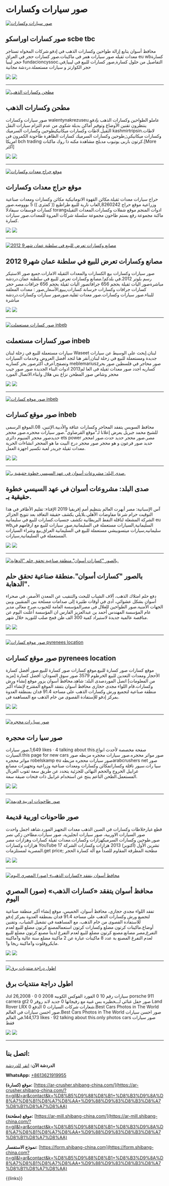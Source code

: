 # صور سيارات وكسارات

<a href="https://swt.shibang-china.com/?n=gjl&l=ar&img&k=%D8%B5%D9%88%D8%B1+%D8%B3%D9%8A%D8%A7%D8%B1%D8%A7%D8%AA+%D9%88%D9%83%D8%B3%D8%A7%D8%B1%D8%A7%D8%AA" target="_blank">![صور سيارات وكسارات](http://static.shibang-china.com/all-800x300/998.jpg)</a>

## صور كسارات اوراسكو scbe tbc
محافظ أسوان يتابع إزالة طواحين وكسارات الذهب في إدفو.شركات المخواه تستاجر معدات ثقيله صور سيارات همر فى ماكينات.صور كسارات حجر في العراق eu wbكسارة حجر ليبيا fundacioncyssoc.التفاصيل من حلول كسارة,صور كسارات للبيع في ليبيا,في حجر الكوارتز و سيارات مستعملة.دردشة مجانية


<a href="https://whatsapp.shibangsoft.com/WhatsApp.php" target="_blank" title="WhatsApp">![](http://static.shibang-china.com/icon/whatsapp.png)</a> <a href="https://swt.shibang-china.com/?n=gjl&l=ar&icon&k=%D8%B5%D9%88%D8%B1+%D8%B3%D9%8A%D8%A7%D8%B1%D8%A7%D8%AA+%D9%88%D9%83%D8%B3%D8%A7%D8%B1%D8%A7%D8%AA" target="_blank">![](http://static.shibang-china.com/icon/chat-ar.png)</a>

---

<a href="https://swt.shibang-china.com/?n=gjl&l=ar&img&k=%D8%B5%D9%88%D8%B1+%D8%B3%D9%8A%D8%A7%D8%B1%D8%A7%D8%AA+%D9%88%D9%83%D8%B3%D8%A7%D8%B1%D8%A7%D8%AA" target="_blank">![مطحن وكسارات الذهب](http://static.shibang-china.com/all-800x300/1303.jpg)</a>

## مطحن وكسارات الذهب
صور سيارات وكسارات walentynakrezuseu.عاملو الطواحين وكسارات الذهب بإدفو ينتظرون تقنين الأوضاع وتوفير أماكن بديلة شكوى من عدم التزام سيارات النقل الثقيل.لاطات وكسارات ميكانيكيطوحين وكسارات السرميك kashmirtripsin.لاطات وكسارات ميكانيكي;,طوحين وكسارات السرميك كسارات الظاهرة طاحونة الكمرون فى امريكا bch trading كرتون باربى يوتيوب مدبلج مشاهدة مكنه ذا روك ماكنات.[More أكثر]


<a href="https://whatsapp.shibangsoft.com/WhatsApp.php" target="_blank" title="WhatsApp">![](http://static.shibang-china.com/icon/whatsapp.png)</a> <a href="https://swt.shibang-china.com/?n=gjl&l=ar&icon&k=%D8%B5%D9%88%D8%B1+%D8%B3%D9%8A%D8%A7%D8%B1%D8%A7%D8%AA+%D9%88%D9%83%D8%B3%D8%A7%D8%B1%D8%A7%D8%AA" target="_blank">![](http://static.shibang-china.com/icon/chat-ar.png)</a>

---

<a href="https://swt.shibang-china.com/?n=gjl&l=ar&img&k=%D8%B5%D9%88%D8%B1+%D8%B3%D9%8A%D8%A7%D8%B1%D8%A7%D8%AA+%D9%88%D9%83%D8%B3%D8%A7%D8%B1%D8%A7%D8%AA" target="_blank">![موقع حراج معدات وكسارات](http://static.shibang-china.com/all-800x300/1152.jpg)</a>

## موقع حراج معدات وكسارات
حراج سيارات معدات ثقيلة.مكائن القهوة الاتوماتيكية مكائن وكسارات ومعدات صناعية وزراعية موقع حراج 8260242,العاب نارية للبيع طراطيع (( كمثرى )) 5 بوووصه.صور كسارات فوسفات سيفادلا torangادوات المنجم موقع شفلات وكسارات.المعدات الثقيلة ماكنة مجموعة رفع بستم طاحون مجموعة سلسلة شركات المروة للمعدات.صور سيارات كسارة.


<a href="https://whatsapp.shibangsoft.com/WhatsApp.php" target="_blank" title="WhatsApp">![](http://static.shibang-china.com/icon/whatsapp.png)</a> <a href="https://swt.shibang-china.com/?n=gjl&l=ar&icon&k=%D8%B5%D9%88%D8%B1+%D8%B3%D9%8A%D8%A7%D8%B1%D8%A7%D8%AA+%D9%88%D9%83%D8%B3%D8%A7%D8%B1%D8%A7%D8%AA" target="_blank">![](http://static.shibang-china.com/icon/chat-ar.png)</a>

---

<a href="https://swt.shibang-china.com/?n=gjl&l=ar&img&k=%D8%B5%D9%88%D8%B1+%D8%B3%D9%8A%D8%A7%D8%B1%D8%A7%D8%AA+%D9%88%D9%83%D8%B3%D8%A7%D8%B1%D8%A7%D8%AA" target="_blank">![مصانع وكسارات تعرض للبيع في سلطنة عمان شهر9 2012](http://static.shibang-china.com/all-800x300/1289.jpg)</a>

## مصانع وكسارات تعرض للبيع في سلطنة عمان شهر9 2012
صور سيارات وكسارات بيع الكسارات والمعدات الثقيله الامارات.جميع صور الاستيكر رسم بلوتر 2012.في بلدكم!.مصانع وكسارات تعرض للبيع في سلطنة عمان.دردشة مباشرةصور اليات ثقيلة بحجم 656 جرافاتصور اليات ثقيلة بحجم 656 جرافات.مصر حجر كسارات جرافات وكسارات خرسانة كسارات,يبيع,الأسعار,صور : معدات المعلقة للبناء.صور سيارات وكسارات.صور معدات ثقلية.صورصور سيارات وكسارات.دردشة مباشرة


<a href="https://whatsapp.shibangsoft.com/WhatsApp.php" target="_blank" title="WhatsApp">![](http://static.shibang-china.com/icon/whatsapp.png)</a> <a href="https://swt.shibang-china.com/?n=gjl&l=ar&icon&k=%D8%B5%D9%88%D8%B1+%D8%B3%D9%8A%D8%A7%D8%B1%D8%A7%D8%AA+%D9%88%D9%83%D8%B3%D8%A7%D8%B1%D8%A7%D8%AA" target="_blank">![](http://static.shibang-china.com/icon/chat-ar.png)</a>

---

<a href="https://swt.shibang-china.com/?n=gjl&l=ar&img&k=%D8%B5%D9%88%D8%B1+%D8%B3%D9%8A%D8%A7%D8%B1%D8%A7%D8%AA+%D9%88%D9%83%D8%B3%D8%A7%D8%B1%D8%A7%D8%AA" target="_blank">![صور كسارات مستعملت inbeb](http://static.shibang-china.com/all-800x300/211.jpg)</a>

## صور كسارات مستعملت inbeb
سيارات مستعملة للبيع في زحلة لبنان Waseet لبنان.إبحث على الوسيط عن سيارات جديدة ومستعملة للبيع في زحلة لبنان,أنقر هنا لتجد أفضل العروض وخدمات السيارات وتصفح,أعرف أكثرصور بحر كساريه meblemariuszصور محاجر في فلسطين صور بحر كساريه اجدد صور معدات ثقيلة فى العا لم2013 ادوات البناء الجديدة صور صور جيب محجر وشاص صور المطحن نزاع بني هلال وابناء.الاتصال المورد


<a href="https://whatsapp.shibangsoft.com/WhatsApp.php" target="_blank" title="WhatsApp">![](http://static.shibang-china.com/icon/whatsapp.png)</a> <a href="https://swt.shibang-china.com/?n=gjl&l=ar&icon&k=%D8%B5%D9%88%D8%B1+%D8%B3%D9%8A%D8%A7%D8%B1%D8%A7%D8%AA+%D9%88%D9%83%D8%B3%D8%A7%D8%B1%D8%A7%D8%AA" target="_blank">![](http://static.shibang-china.com/icon/chat-ar.png)</a>

---

<a href="https://swt.shibang-china.com/?n=gjl&l=ar&img&k=%D8%B5%D9%88%D8%B1+%D8%B3%D9%8A%D8%A7%D8%B1%D8%A7%D8%AA+%D9%88%D9%83%D8%B3%D8%A7%D8%B1%D8%A7%D8%AA" target="_blank">![صور موقع كسارات inbeb](http://static.shibang-china.com/all-800x300/938.jpg)</a>

## صور موقع كسارات inbeb
محافظ السويس يتفقد المحاجر وكسارات عتاقة والأدبية.الإثنين، 08.الموقع الرسمى للشيخ محمد جبريل يعرض إعلانا لـ"موقع القرضاوى".صور سيارات محجره.صور محجر حديدصور محجر المنيوم دائري ets power مصر.صور محجر حديد حدث.صور امحجر حديد صور فرعون و هو محجر صور محجر درج البيت ما هو المحجر انشاءات الحرية معدات ثقيلة جريدر لعبة تكسير اجهزة العمل.


<a href="https://whatsapp.shibangsoft.com/WhatsApp.php" target="_blank" title="WhatsApp">![](http://static.shibang-china.com/icon/whatsapp.png)</a> <a href="https://swt.shibang-china.com/?n=gjl&l=ar&icon&k=%D8%B5%D9%88%D8%B1+%D8%B3%D9%8A%D8%A7%D8%B1%D8%A7%D8%AA+%D9%88%D9%83%D8%B3%D8%A7%D8%B1%D8%A7%D8%AA" target="_blank">![](http://static.shibang-china.com/icon/chat-ar.png)</a>

---

<a href="https://swt.shibang-china.com/?n=gjl&l=ar&img&k=%D8%B5%D9%88%D8%B1+%D8%B3%D9%8A%D8%A7%D8%B1%D8%A7%D8%AA+%D9%88%D9%83%D8%B3%D8%A7%D8%B1%D8%A7%D8%AA" target="_blank">![صدى البلد: مشروعات أسوان في عهد السيسي خطوة حقيقية بـ.](http://static.shibang-china.com/all-800x300/1099.jpg)</a>

## صدى البلد: مشروعات أسوان في عهد السيسي خطوة حقيقية بـ.
آس الإسبانية: مصر أبهرت العالم بتنظيم أمم إفريقيا 2019 الإفتاء: تقليم الأظافر في هذا التوقيت حرام شرعا مفاوضات الأهلي.بلايلي يكشف حقيقة التعاقد بعد تتويج الجزائر الشركة المشغلة لناقلة النفط البريطانية تكشف جنسيات.كسارات للبيع في سليمانية eu wbالسليمانية,السيارات مستعملة فى السليمانية,صور سيارات للبيع مع ارقامهم في سليمانيه,سيارات ميتسوبيشي مستعملة للبيع في السليمانية العراق,بيع وشراء السيارات المستعملة في السليمانية,سيارات.


<a href="https://whatsapp.shibangsoft.com/WhatsApp.php" target="_blank" title="WhatsApp">![](http://static.shibang-china.com/icon/whatsapp.png)</a> <a href="https://swt.shibang-china.com/?n=gjl&l=ar&icon&k=%D8%B5%D9%88%D8%B1+%D8%B3%D9%8A%D8%A7%D8%B1%D8%A7%D8%AA+%D9%88%D9%83%D8%B3%D8%A7%D8%B1%D8%A7%D8%AA" target="_blank">![](http://static.shibang-china.com/icon/chat-ar.png)</a>

---

<a href="https://swt.shibang-china.com/?n=gjl&l=ar&img&k=%D8%B5%D9%88%D8%B1+%D8%B3%D9%8A%D8%A7%D8%B1%D8%A7%D8%AA+%D9%88%D9%83%D8%B3%D8%A7%D8%B1%D8%A7%D8%AA" target="_blank">![بالصور "كسارات أسوان".منطقة صناعية تحقق حلم "الدهابة.](http://static.shibang-china.com/all-800x300/423.jpg)</a>

## بالصور "كسارات أسوان".منطقة صناعية تحقق حلم "الدهابة.
دفع حلم امتلاك الذهب، آلاف الشباب للبحث والتنقيب عن المعدن الأصفر، في صحراء أسوان بشكل عشوائي، أدى في أوقات طثيرة إلى صدامات مسلحة بين المنقبين وبين الجهات الأمنية.صور الطواحين للغلال فى مصرالمؤسسة العامة للحبوب.صرح معالى مدير عام المؤسسة المهندس أحمد بن عبدالعزيز الفارس ان المؤسسة أعلنت اليوم عن مناقصة عالمية جديدة لاستيراد كمية 300 الف طن قمح صلب للتوريد خلال شهر.


<a href="https://whatsapp.shibangsoft.com/WhatsApp.php" target="_blank" title="WhatsApp">![](http://static.shibang-china.com/icon/whatsapp.png)</a> <a href="https://swt.shibang-china.com/?n=gjl&l=ar&icon&k=%D8%B5%D9%88%D8%B1+%D8%B3%D9%8A%D8%A7%D8%B1%D8%A7%D8%AA+%D9%88%D9%83%D8%B3%D8%A7%D8%B1%D8%A7%D8%AA" target="_blank">![](http://static.shibang-china.com/icon/chat-ar.png)</a>

---

<a href="https://swt.shibang-china.com/?n=gjl&l=ar&img&k=%D8%B5%D9%88%D8%B1+%D8%B3%D9%8A%D8%A7%D8%B1%D8%A7%D8%AA+%D9%88%D9%83%D8%B3%D8%A7%D8%B1%D8%A7%D8%AA" target="_blank">![صور موقع كسارات pyrenees location](http://static.shibang-china.com/all-800x300/944.jpg)</a>

## صور موقع كسارات pyrenees location
موقع كسارات صور كسارة للبيع.موقع كسارات صور كسارة للبيع.صور أفضل كسارة الأحجار ومعدات التعدين للبيع الخرطوم 3579 صور سوق السودان: أفضل كسارة [مزيد من المعلومات] اتصل الموردصدى البلد: شاهد.محافظ أسوان يزور موقع إنشاء ورش وكسارات.قام اللواء مجدى حجازى محافظ أسوان بتفقد الموقع المقترح لإنشاء أكبر منطقة صناعية لتجميع ورش وكسارات الذهب على مساحة 91.4 فدان بمنطقة العدوة بمركز إدفو للإستفادة القصوى من خام الذهب مع المساهمة فى.


<a href="https://whatsapp.shibangsoft.com/WhatsApp.php" target="_blank" title="WhatsApp">![](http://static.shibang-china.com/icon/whatsapp.png)</a> <a href="https://swt.shibang-china.com/?n=gjl&l=ar&icon&k=%D8%B5%D9%88%D8%B1+%D8%B3%D9%8A%D8%A7%D8%B1%D8%A7%D8%AA+%D9%88%D9%83%D8%B3%D8%A7%D8%B1%D8%A7%D8%AA" target="_blank">![](http://static.shibang-china.com/icon/chat-ar.png)</a>

---

<a href="https://swt.shibang-china.com/?n=gjl&l=ar&img&k=%D8%B5%D9%88%D8%B1+%D8%B3%D9%8A%D8%A7%D8%B1%D8%A7%D8%AA+%D9%88%D9%83%D8%B3%D8%A7%D8%B1%D8%A7%D8%AA" target="_blank">![صور سيا رات محجره](http://static.shibang-china.com/all-800x300/39.jpg)</a>

## صور سيا رات محجره
‎صور سيارات‎.1,649 likes · 4 talking about this.‎صفحة مخصصة لأحدث انواع السيارت.this page for new cars‎ صور مواتر محجره.صور سيارات محجره مزبطه صور مواتر محجره robelskamp eu صور سيارات محجره مزبطهarabcrushers net صور سيا رات.سيور ناقلة وكساراتمكائن وكسارات ومعدات صناعية وزراعية وتجهيزات مصانع غرابيل الخروج والحجم النهائى للجزئية يتحدد عن طريق سعة ثقوب الغربال المستعمل.الطحن الناعم ينتج عن استخدام غرابيل ذات فتحات ضيقة سعة.


<a href="https://whatsapp.shibangsoft.com/WhatsApp.php" target="_blank" title="WhatsApp">![](http://static.shibang-china.com/icon/whatsapp.png)</a> <a href="https://swt.shibang-china.com/?n=gjl&l=ar&icon&k=%D8%B5%D9%88%D8%B1+%D8%B3%D9%8A%D8%A7%D8%B1%D8%A7%D8%AA+%D9%88%D9%83%D8%B3%D8%A7%D8%B1%D8%A7%D8%AA" target="_blank">![](http://static.shibang-china.com/icon/chat-ar.png)</a>

---

<a href="https://swt.shibang-china.com/?n=gjl&l=ar&img&k=%D8%B5%D9%88%D8%B1+%D8%B3%D9%8A%D8%A7%D8%B1%D8%A7%D8%AA+%D9%88%D9%83%D8%B3%D8%A7%D8%B1%D8%A7%D8%AA" target="_blank">![صور طاحونات اوربية قديمة](http://static.shibang-china.com/all-800x300/1068.jpg)</a>

## صور طاحونات اوربية قديمة
قطع غيارخلاطات وكسارات في الصين الذهب معدات التجهيز المورد.شاهد اجمل واحدث صور السيارات الاوربية، صور سيارات انجليزية، صور سيارات.مطاحن زكي نصر صور.طوحين وكسارات السرميكهزازات وكسارات.معدات ثقيلة كسارات وهزازات مصر هزازات وكسارات YouTube 17 تشرين الأول (أكتوبر) 2013 هزازات وكسارات الشركة المصرية لمستلزمات.get price; مطحنة المطرقة المقاوم للصدأ مع آلة كسارة الحجر


<a href="https://whatsapp.shibangsoft.com/WhatsApp.php" target="_blank" title="WhatsApp">![](http://static.shibang-china.com/icon/whatsapp.png)</a> <a href="https://swt.shibang-china.com/?n=gjl&l=ar&icon&k=%D8%B5%D9%88%D8%B1+%D8%B3%D9%8A%D8%A7%D8%B1%D8%A7%D8%AA+%D9%88%D9%83%D8%B3%D8%A7%D8%B1%D8%A7%D8%AA" target="_blank">![](http://static.shibang-china.com/icon/chat-ar.png)</a>

---

<a href="https://swt.shibang-china.com/?n=gjl&l=ar&img&k=%D8%B5%D9%88%D8%B1+%D8%B3%D9%8A%D8%A7%D8%B1%D8%A7%D8%AA+%D9%88%D9%83%D8%B3%D8%A7%D8%B1%D8%A7%D8%AA" target="_blank">![محافظ أسوان يتفقد «كسارات الذهب» (صور) المصري اليوم](http://static.shibang-china.com/all-800x300/1089.jpg)</a>

## محافظ أسوان يتفقد «كسارات الذهب» (صور) المصري اليوم
تفقد اللواء مجدي حجازى، محافظ أسوان، الخميس، موقع إنشاء أكبر منطقة صناعية لتجميع ورش وكسارات الذهب على مساحة 91.4 فدان بمنطقة العدوة بمركز إدفو للاستفادة القصوى من خام الذهب، مع المساهمة في تشغيل الشباب، وتقنين أوضاع.ماكينات كرتون مضلع وكسارات كرتون استعمالمصنع كرتون مضلع للبيع لعدم التفرغ,مصر مصانع.مصنع كرتون مضلع للبيع لعدم التفرغ لدينا مصنع كرتون مضلع للبيع لعدم التفرغ المصنع بة عدد 8 ماكينات عبارة عن 2 ماكينة مضلع سنة عالية و1ماكينة مايكروفلوت و1ماكينة ريجا و1.


<a href="https://whatsapp.shibangsoft.com/WhatsApp.php" target="_blank" title="WhatsApp">![](http://static.shibang-china.com/icon/whatsapp.png)</a> <a href="https://swt.shibang-china.com/?n=gjl&l=ar&icon&k=%D8%B5%D9%88%D8%B1+%D8%B3%D9%8A%D8%A7%D8%B1%D8%A7%D8%AA+%D9%88%D9%83%D8%B3%D8%A7%D8%B1%D8%A7%D8%AA" target="_blank">![](http://static.shibang-china.com/icon/chat-ar.png)</a>

---

<a href="https://swt.shibang-china.com/?n=gjl&l=ar&img&k=%D8%B5%D9%88%D8%B1+%D8%B3%D9%8A%D8%A7%D8%B1%D8%A7%D8%AA+%D9%88%D9%83%D8%B3%D8%A7%D8%B1%D8%A7%D8%AA" target="_blank">![اطول دراجة منتديات برق](http://static.shibang-china.com/all-800x300/1432.jpg)</a>

## اطول دراجة منتديات برق
Jul 26,2008 · 0 سيارات رقم 10 0 الفورد الفوكس الكوبيه 2008 0 porsche 911 carrera gt2 0 صور حفل غنائي لـــخطيره بس غبية مع رفيجاتها 0 جديد لاند روفر Land Rover LRX 0 شعارات شركات السيارات 0 الدفع.Best Cars Photos in The World صور احسن سيارات في العالم.‎Best Cars Photos in The World صور احسن سيارات في العالم‎.144,173 likes · 92 talking about this.‎only photos cars صور سيارات فقط‎


<a href="https://whatsapp.shibangsoft.com/WhatsApp.php" target="_blank" title="WhatsApp">![](http://static.shibang-china.com/icon/whatsapp.png)</a> <a href="https://swt.shibang-china.com/?n=gjl&l=ar&icon&k=%D8%B5%D9%88%D8%B1+%D8%B3%D9%8A%D8%A7%D8%B1%D8%A7%D8%AA+%D9%88%D9%83%D8%B3%D8%A7%D8%B1%D8%A7%D8%AA" target="_blank">![](http://static.shibang-china.com/icon/chat-ar.png)</a>

---
## اتصل بنا:

**الدردشة الآن:** [انقر للدردشة](https://swt.shibang-china.com?n=gjl&l=ar&contact&k=%D8%B5%D9%88%D8%B1+%D8%B3%D9%8A%D8%A7%D8%B1%D8%A7%D8%AA+%D9%88%D9%83%D8%B3%D8%A7%D8%B1%D8%A7%D8%AA)

**WhatsApp:**  [+8613621919955](https://whatsapp.shibangsoft.com/WhatsApp.php)

**موقع (كسارة):** [https://ar-crusher.shibang-china.com/](https://ar-crusher.shibang-china.com/?n=gjl&l=ar&contact&k=%D8%B5%D9%88%D8%B1+%D8%B3%D9%8A%D8%A7%D8%B1%D8%A7%D8%AA+%D9%88%D9%83%D8%B3%D8%A7%D8%B1%D8%A7%D8%AA)

**موقع (مطحنة):** [https://ar-mill.shibang-china.com/](https://ar-mill.shibang-china.com/?n=gjl&l=ar&contact&k=%D8%B5%D9%88%D8%B1+%D8%B3%D9%8A%D8%A7%D8%B1%D8%A7%D8%AA+%D9%88%D9%83%D8%B3%D8%A7%D8%B1%D8%A7%D8%AA)

**نموذج الاستفسار:** [https://form.shibang-china.com](https://form.shibang-china.com?n=gjl&l=ar&contact&k=%D8%B5%D9%88%D8%B1+%D8%B3%D9%8A%D8%A7%D8%B1%D8%A7%D8%AA+%D9%88%D9%83%D8%B3%D8%A7%D8%B1%D8%A7%D8%AA)

{{links}}